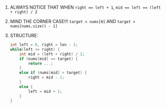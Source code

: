 1. ALWAYS NOTICE THAT WHEN `right == left + 1`, `mid == left == (left + right) / 2`

2. MIND THE CORNER CASE!!! `target < nums[0]` AND `target > nums[nums.size() - 1]`

3. STRUCTURE:
   ```c
   int left = 0, right = len - 1;
   while(left <= right) {
       int mid = (left + right) / 2;
       if (nums[mid] == target) {
           return ...;
       }
       else if (nums[mid] > target) {
           right = mid - 1;
       }
       else {
           left = mid + 1;
       }
   }
   ```
